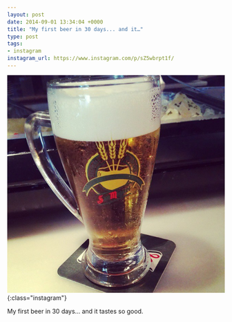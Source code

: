 ```yaml
---
layout: post
date: 2014-09-01 13:34:04 +0000
title: "My first beer in 30 days... and it…"
type: post
tags:
- instagram
instagram_url: https://www.instagram.com/p/sZ5wbrpt1f/
---
```


![Instagram - sZ5wbrpt1f](/img/sZ5wbrpt1f.jpg){:class="instagram"}

My first beer in 30 days... and it tastes so good.
